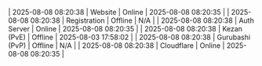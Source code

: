 | 2025-08-08 08:20:38 | Website | Online | 2025-08-08 08:20:35 |
| 2025-08-08 08:20:38 | Registration | Offline | N/A |
| 2025-08-08 08:20:38 | Auth Server | Online | 2025-08-08 08:20:35 |
| 2025-08-08 08:20:38 | Kezan (PvE) | Offline | 2025-08-03 17:58:02 |
| 2025-08-08 08:20:38 | Gurubashi (PvP) | Offline | N/A |
| 2025-08-08 08:20:38 | Cloudflare | Online | 2025-08-08 08:20:35 |
